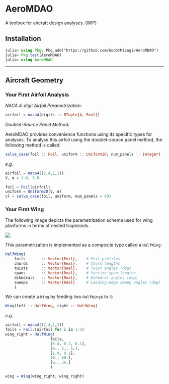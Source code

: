 # AeroMDAO

A toolbox for aircraft design analyses. (WIP)

## Installation

```julia
julia> using Pkg; Pkg.add("https://github.com/GodotMisogi/AeroMDAO")
julia> Pkg.test(AeroMDAO)
julia> using AeroMDAO
```
---

## Aircraft Geometry

### Your First Airfoil Analysis

*NACA 4-digit Airfoil Parametrization*:

```julia
airfoil = naca4(digits :: NTuple{4, Real})
```

*Doublet-Source Panel Method*:

AeroMDAO provides convenience functions using its specific types for analyses. To analyse this airfoil using the doublet-source panel method, the following method is called:

```julia
solve_case(foil :: Foil, uniform :: Uniform2D; num_panels :: Integer)
```
_e.g._
```julia
airfoil = naca4((2,4,1,2))
V, α = 1.0, 3.0 

foil = Foil(airfoil)
uniform = Uniform2D(V, α)
cl = solve_case(foil, uniform, num_panels = 60)
```

### Your First Wing

The following image depicts the parametrization schema used for wing planforms in terms of nested trapezoids.

![](https://godot-bloggy.xyz/post/diagrams/WingGeometry.svg)

This parametrization is implemented as a composite type called a `HalfWing`: 

```julia
HalfWing(
	foils  	    :: Vector{Foil}, 	# Foil profiles
	chords 	    :: Vector{Real}, 	# Chord lengths
	twists 	    :: Vector{Real}, 	# Twist angles (deg)
	spans  	    :: Vector{Real}, 	# Section span lengths
	dihedrals   :: Vector{Real},	# Dihedral angles (deg)
	sweeps 	    :: Vector{Real}     # Leading-edge sweep angles (deg)
	)
```

We can create a `Wing` by feeding two `HalfWing`s to it:
```julia
Wing(left :: HalfWing, right :: HalfWing)
```

_e.g._
```julia
airfoil = naca4((2,4,1,2))
foils = Foil.(airfoil for i in 1:3)
wing_right = HalfWing(
                    foils,
                    [0.4, 0.2, 0.1],
                    [0., 2., 5.],
                    [1.0, 0.1],
                    [0., 60.],
                    [0., 30.]
                    )

wing = Wing(wing_right, wing_right)
```